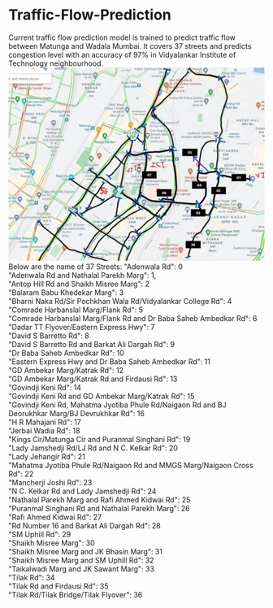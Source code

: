 # Traffic-Flow-Prediction
Current traffic flow prediction model is trained to predict traffic flow between Matunga and Wadala Mumbai. It covers 37 streets and predicts congestion level with an accuracy of 97% in Vidyalankar Institute of Technology neighbourhood.
![alt text](https://github.com/gaga1313/Traffic-Flow-Prediction/blob/main/street%20map.jpeg?raw=true)
Below are the name of 37 Streets:
    "Adenwala Rd": 0<br />
    "Adenwala Rd and Nathalal Parekh Marg": 1,<br />
    "Antop Hill Rd and Shaikh Misree Marg": 2 <br />
    "Balaram Babu Khedekar Marg": 3<br />
    "Bharni Naka Rd/Sir Pochkhan Wala Rd/Vidyalankar College Rd": 4<br />
    "Comrade Harbanslal Marg/Flank Rd": 5<br />
    "Comrade Harbanslal Marg/Flank Rd and Dr Baba Saheb Ambedkar Rd": 6<br />
    "Dadar TT Flyover/Eastern Express Hwy": 7<br />
    "David S Barretto Rd": 8<br />
    "David S Barretto Rd and Barkat Ali Dargah Rd": 9<br />
    "Dr Baba Saheb Ambedkar Rd": 10<br />
    "Eastern Express Hwy and Dr Baba Saheb Ambedkar Rd": 11<br />
    "GD Ambekar Marg/Katrak Rd": 12<br />
    "GD Ambekar Marg/Katrak Rd and Firdausi Rd": 13<br />
    "Govindji Keni Rd": 14<br />
    "Govindji Keni Rd and GD Ambekar Marg/Katrak Rd": 15<br />
    "Govindji Keni Rd, Mahatma Jyotiba Phule Rd/Naigaon Rd and BJ Deorukhkar Marg/BJ Devrukhkar Rd": 16<br />
    "H R Mahajani Rd": 17<br />
    "Jerbai Wadia Rd": 18<br />
    "Kings Cir/Matunga Cir and Puranmal Singhani Rd": 19<br />
    "Lady Jamshedji Rd/LJ Rd and N C. Kelkar Rd": 20<br />
    "Lady Jehangir Rd": 21<br />
    "Mahatma Jyotiba Phule Rd/Naigaon Rd and MMGS Marg/Naigaon Cross Rd": 22<br />
    "Mancherji Joshi Rd": 23<br />
    "N C. Kelkar Rd and Lady Jamshedji Rd": 24<br />
    "Nathalal Parekh Marg and Rafi Ahmed Kidwai Rd": 25<br />
    "Puranmal Singhani Rd and Nathalal Parekh Marg": 26<br />
    "Rafi Ahmed Kidwai Rd": 27<br />
    "Rd Number 16 and Barkat Ali Dargah Rd": 28<br />
    "SM Uphill Rd": 29<br />
    "Shaikh Misree Marg": 30<br />
    "Shaikh Misree Marg and JK Bhasin Marg": 31<br />
    "Shaikh Misree Marg and SM Uphill Rd": 32<br />
    "Taikalwadi Marg and JK Sawant Marg": 33<br />
    "Tilak Rd": 34<br />
    "Tilak Rd and Firdausi Rd": 35<br />
    "Tilak Rd/Tilak Bridge/Tilak Flyover": 36<br />




